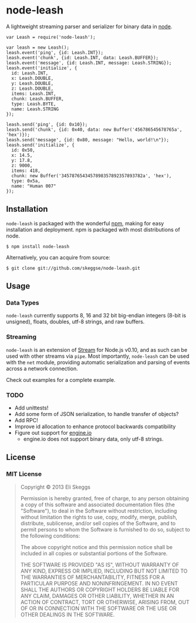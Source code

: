 node-leash
==========

A lightweight streaming parser and serializer for binary data in [node](http://nodejs.org).

```
var Leash = require('node-leash');

var leash = new Leash();
leash.event('ping', {id: Leash.INT});
leash.event('chunk', {id: Leash.INT, data: Leash.BUFFER});
leash.event('message', {id: Leash.INT, message: Leash.STRING});
leash.event('initialize', {
  id: Leash.INT,
  x: Leash.DOUBLE,
  y: Leash.DOUBLE,
  z: Leash.DOUBLE,
  items: Leash.INT,
  chunk: Leash.BUFFER,
  type: Leash.BYTE,
  name: Leash.STRING
});

leash.send('ping', {id: 0x10});
leash.send('chunk', {id: 0x40, data: new Buffer('456786545678765a', 'hex')});
leash.send('message', {id: 0x80, message: "Hello, world!\n"});
leash.send('initialize', {
  id: 0x50,
  x: 14.5,
  y: 17.8,
  z: 9000,
  items: 418,
  chunk: new Buffer('3457876543457898357892357893782a', 'hex'),
  type: 0x5a,
  name: "Human 007"
});
```

## Installation

`node-leash` is packaged with the wonderful [npm](http://npmjs.org), making for easy installation and deployment.  npm is packaged with most distributions of node.

    $ npm install node-leash

Alternatively, you can acquire from source:

    $ git clone git://github.com/skeggse/node-leash.git

## Usage

### Data Types

`node-leash` currently supports 8, 16 and 32 bit big-endian integers (8-bit is unsigned), floats, doubles, utf-8 strings, and raw buffers.

### Streaming

`node-leash` is an extension of [Stream](http://nodejs.org/api/stream.html) for Node.js v0.10, and as such can be used with other streams via `pipe`.  Most importantly, `node-leash` can be used with the `net` module, providing automatic serialization and parsing of events across a network connection.

Check out examples for a complete example.

### TODO

- Add unittests!
- Add some form of JSON serialization, to handle transfer of objects?
- Add RPC!
- Improve id allocation to enhance protocol backwards compatibility
- Figure out support for [engine.io](https://github.com/LearnBoost/engine.io)
  - engine.io does not support binary data, only utf-8 strings.

## License

### MIT License

> Copyright &copy; 2013 Eli Skeggs
> 
> Permission is hereby granted, free of charge, to any person obtaining a copy of this software and associated documentation files (the "Software"), to deal in the Software without restriction, including without limitation the rights to use, copy, modify, merge, publish, distribute, sublicense, and/or sell copies of the Software, and to permit persons to whom the Software is furnished to do so, subject to the following conditions:
> 
> The above copyright notice and this permission notice shall be included in all copies or substantial portions of the Software.
> 
> THE SOFTWARE IS PROVIDED "AS IS", WITHOUT WARRANTY OF ANY KIND, EXPRESS OR IMPLIED, INCLUDING BUT NOT LIMITED TO THE WARRANTIES OF MERCHANTABILITY, FITNESS FOR A PARTICULAR PURPOSE AND NONINFRINGEMENT. IN NO EVENT SHALL THE AUTHORS OR COPYRIGHT HOLDERS BE LIABLE FOR ANY CLAIM, DAMAGES OR OTHER LIABILITY, WHETHER IN AN ACTION OF CONTRACT, TORT OR OTHERWISE, ARISING FROM, OUT OF OR IN CONNECTION WITH THE SOFTWARE OR THE USE OR OTHER DEALINGS IN THE SOFTWARE.
